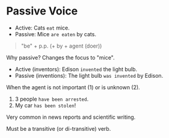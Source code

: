# Passive Voice

- Active: Cats `eat` mice.
- Passive: Mice `are eaten` by cats.

> "be" + p.p. (+ by + agent (doer))

Why passive? Changes the focus to "mice".

- Active (inventors): Edison `invented` the light bulb.
- Passive (inventions): The light bulb `was invented` by Edison.

When the agent is not important (1) or is unknown (2).

1. 3 people `have been arrested`.
2. My car `has been stolen`!

Very common in news reports and scientific writing.

Must be a transitive (or di-transitive) verb.
